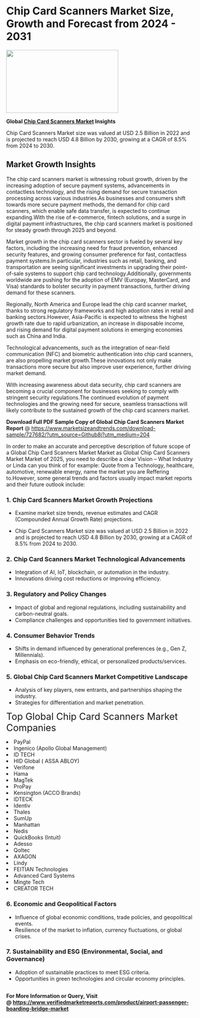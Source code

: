 <H1>Chip Card Scanners Market Size, Growth and Forecast from 2024 - 2031</H1><img class="aligncenter size-medium wp-image-584254" src="https://thirdeyenews.in/wp-content/uploads/2024/09/Global-Market-Research-300x168.jpeg" alt="" width="300" height="168" /><p><strong>Global&nbsp;<a href="https://www.marketsizeandtrends.com/download-sample/727682/?utm_source=Github8j?utm_medium=204">Chip Card Scanners Market</a> Insights</strong></p><p>Chip Card Scanners Market size was valued at USD 2.5 Billion in 2022 and is projected to reach USD 4.8 Billion by 2030, growing at a CAGR of 8.5% from 2024 to 2030.</p><p><h2>Market Growth Insights</h2> <p>The chip card scanners market is witnessing robust growth, driven by the increasing adoption of secure payment systems, advancements in contactless technology, and the rising demand for secure transaction processing across various industries.As businesses and consumers shift towards more secure payment methods, the demand for chip card scanners, which enable safe data transfer, is expected to continue expanding.With the rise of e-commerce, fintech solutions, and a surge in digital payment infrastructures, the chip card scanners market is positioned for steady growth through 2025 and beyond.</p> <p>Market growth in the chip card scanners sector is fueled by several key factors, including the increasing need for fraud prevention, enhanced security features, and growing consumer preference for fast, contactless payment systems.In particular, industries such as retail, banking, and transportation are seeing significant investments in upgrading their point-of-sale systems to support chip card technology.Additionally, governments worldwide are pushing for the adoption of EMV (Europay, MasterCard, and Visa) standards to bolster security in payment transactions, further driving demand for these scanners.</p> <p>Regionally, North America and Europe lead the chip card scanner market, thanks to strong regulatory frameworks and high adoption rates in retail and banking sectors.However, Asia-Pacific is expected to witness the highest growth rate due to rapid urbanization, an increase in disposable income, and rising demand for digital payment solutions in emerging economies such as China and India.</p> <p>Technological advancements, such as the integration of near-field communication (NFC) and biometric authentication into chip card scanners, are also propelling market growth.These innovations not only make transactions more secure but also improve user experience, further driving market demand.</p> <p>With increasing awareness about data security, chip card scanners are becoming a crucial component for businesses seeking to comply with stringent security regulations.The continued evolution of payment technologies and the growing need for secure, seamless transactions will likely contribute to the sustained growth of the chip card scanners market.</p> <p><span class=""><strong>Download Full PDF Sample Copy of Global Chip Card Scanners Market Report</strong> @ <a href="https://www.marketsizeandtrends.com/download-sample/727682/?utm_source=Github8j?utm_medium=204" target="_blank">https://www.marketsizeandtrends.com/download-sample/727682/?utm_source=Github8j?utm_medium=204</a></span></p><p>In order to make an accurate and perceptive description of future scope of a Global&nbsp;Chip Card Scanners Market Market as Global&nbsp;Chip Card Scanners Market Market of 2025, you need to describe a clear Vision &ndash; What Industry or Linda can you think of for example: Quote from a Technology, healthcare, automotive, renewable energy, name the market you are Reffering to.However, some general trends and factors usually impact market reports and their future outlook include:</p><h3>1.&nbsp;<strong>Chip Card Scanners Market Growth Projections</strong></h3><ul><li>Examine market size trends, revenue estimates and CAGR (Compounded Annual Growth Rate) projections.</li><li><p>Chip Card Scanners Market size was valued at USD 2.5 Billion in 2022 and is projected to reach USD 4.8 Billion by 2030, growing at a CAGR of 8.5% from 2024 to 2030.</p></li></ul><h3>2.&nbsp;<strong>Chip Card Scanners Market Technological Advancements</strong></h3><ul><li>Integration of AI, IoT, blockchain, or automation in the industry.</li><li>Innovations driving cost reductions or improving efficiency.</li></ul><h3>3.&nbsp;<strong>Regulatory and Policy Changes</strong></h3><ul><li>Impact of global and regional regulations, including sustainability and carbon-neutral goals.</li><li>Compliance challenges and opportunities tied to government initiatives.</li></ul><h3>4.&nbsp;<strong>Consumer Behavior Trends</strong></h3><ul><li>Shifts in demand influenced by generational preferences (e.g., Gen Z, Millennials).</li><li>Emphasis on eco-friendly, ethical, or personalized products/services.</li></ul><h3>5.&nbsp;<strong>Global Chip Card Scanners Market Competitive Landscape</strong></h3><ul><li>Analysis of key players, new entrants, and partnerships shaping the industry.</li><li>Strategies for differentiation and market penetration.</li></ul><p data-pm-slice="1 1 []"><span style="color: inherit; font-family: inherit; font-size: 25px;">Top Global Chip Card Scanners Market Companies</span></p><div class="" data-test-id=""><p><li>PayPal</li><li> Ingenico (Apollo Global Management)</li><li> ID TECH</li><li> HID Global ( ASSA ABLOY)</li><li> Verifone</li><li> Hama</li><li> MagTek</li><li> ProPay</li><li> Kensington (ACCO Brands)</li><li> IDTECK</li><li> Identiv</li><li> Thales</li><li> SumUp</li><li> Manhattan</li><li> Nedis</li><li> QuickBooks (Intuit)</li><li> Adesso</li><li> Qoltec</li><li> AXAGON</li><li> Lindy</li><li> FEITIAN Technologies</li><li> Advanced Card Systems</li><li> Mingte Tech</li><li> CREATOR TECH</li></p></div><h3>6.&nbsp;<strong>Economic and Geopolitical Factors</strong></h3><ul><li>Influence of global economic conditions, trade policies, and geopolitical events.</li><li>Resilience of the market to inflation, currency fluctuations, or global crises.</li></ul><h3>7.&nbsp;<strong>Sustainability and ESG (Environmental, Social, and Governance)</strong></h3><ul><li>Adoption of sustainable practices to meet ESG criteria.</li><li>Opportunities in green technologies and circular economy principles.</li></ul><h2><strong style="font-size: 14px;">For More Information or Query, Visit @&nbsp;</strong><a style="background-color: #ffffff; font-size: 14px;" href="https://www.marketsizeandtrends.com/report/chip-card-scanners-market/" target="_blank">https://www.verifiedmarketreports.com/product/airport-passenger-boarding-bridge-market</a></h2>